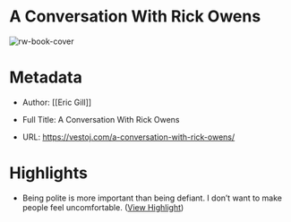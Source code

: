 # A Conversation With Rick Owens

![rw-book-cover](https://readwise-assets.s3.amazonaws.com/static/images/article3.5c705a01b476.png)

# Metadata
- Author: [[Eric Gill]]
- Full Title: A Conversation With Rick Owens

- URL: https://vestoj.com/a-conversation-with-rick-owens/

# Highlights
- Being polite is more important than being defiant. I don’t want to make people feel uncomfortable. ([View Highlight](https://read.readwise.io/read/01hspy75m45bqqmyj436817807))
